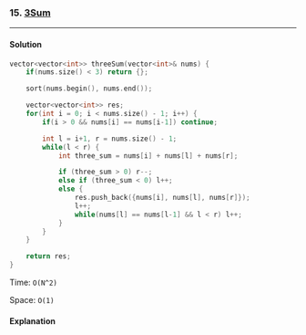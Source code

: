 ### 15. [3Sum](https://leetcode.com/problems/3sum/)

---

#### Solution

```cpp
vector<vector<int>> threeSum(vector<int>& nums) {
    if(nums.size() < 3) return {};

    sort(nums.begin(), nums.end());

    vector<vector<int>> res;  
    for(int i = 0; i < nums.size() - 1; i++) {
        if(i > 0 && nums[i] == nums[i-1]) continue;

        int l = i+1, r = nums.size() - 1;   
        while(l < r) {
            int three_sum = nums[i] + nums[l] + nums[r];

            if (three_sum > 0) r--;
            else if (three_sum < 0) l++;
            else {
                res.push_back({nums[i], nums[l], nums[r]});
                l++;
                while(nums[l] == nums[l-1] && l < r) l++;
            }
        }
    }

    return res;
}
```

Time: `O(N^2)`

Space: `O(1)`

#### Explanation
